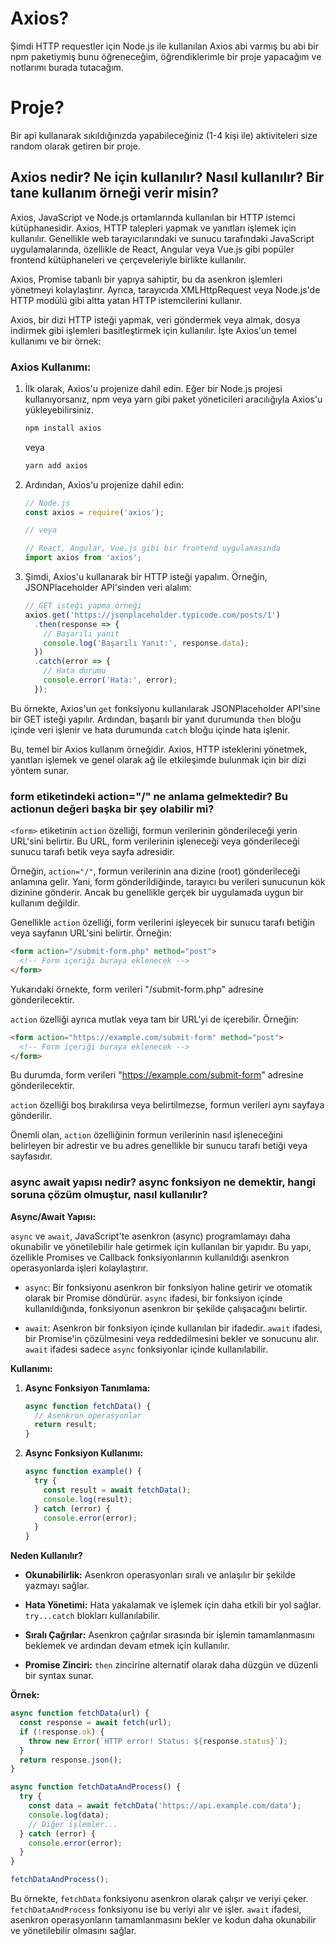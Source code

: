 # Axios?

Şimdi HTTP requestler için Node.js ile kullanılan Axios abi varmış bu abi bir npm paketiymiş bunu öğreneceğim, öğrendiklerimle bir proje yapacağım ve notlarımı burada tutacağım.

# Proje?

Bir api kullanarak sıkıldığınızda yapabileceğiniz (1-4 kişi ile) aktiviteleri size random olarak getiren bir proje.

## Axios nedir? Ne için kullanılır? Nasıl kullanılır? Bir tane kullanım örneği verir misin?

Axios, JavaScript ve Node.js ortamlarında kullanılan bir HTTP istemci kütüphanesidir. Axios, HTTP talepleri yapmak ve yanıtları işlemek için kullanılır. Genellikle web tarayıcılarındaki ve sunucu tarafındaki JavaScript uygulamalarında, özellikle de React, Angular veya Vue.js gibi popüler frontend kütüphaneleri ve çerçeveleriyle birlikte kullanılır.

Axios, Promise tabanlı bir yapıya sahiptir, bu da asenkron işlemleri yönetmeyi kolaylaştırır. Ayrıca, tarayıcıda XMLHttpRequest veya Node.js'de HTTP modülü gibi altta yatan HTTP istemcilerini kullanır.

Axios, bir dizi HTTP isteği yapmak, veri göndermek veya almak, dosya indirmek gibi işlemleri basitleştirmek için kullanılır. İşte Axios'un temel kullanımı ve bir örnek:

### Axios Kullanımı:

1. İlk olarak, Axios'u projenize dahil edin. Eğer bir Node.js projesi kullanıyorsanız, npm veya yarn gibi paket yöneticileri aracılığıyla Axios'u yükleyebilirsiniz.

   ```bash
   npm install axios
   ```

   veya

   ```bash
   yarn add axios
   ```

2. Ardından, Axios'u projenize dahil edin:

   ```javascript
   // Node.js
   const axios = require('axios');

   // veya

   // React, Angular, Vue.js gibi bir frontend uygulamasında
   import axios from 'axios';
   ```

3. Şimdi, Axios'u kullanarak bir HTTP isteği yapalım. Örneğin, JSONPlaceholder API'sinden veri alalım:

   ```javascript
   // GET isteği yapma örneği
   axios.get('https://jsonplaceholder.typicode.com/posts/1')
     .then(response => {
       // Başarılı yanıt
       console.log('Başarılı Yanıt:', response.data);
     })
     .catch(error => {
       // Hata durumu
       console.error('Hata:', error);
     });
   ```

Bu örnekte, Axios'un `get` fonksiyonu kullanılarak JSONPlaceholder API'sine bir GET isteği yapılır. Ardından, başarılı bir yanıt durumunda `then` bloğu içinde veri işlenir ve hata durumunda `catch` bloğu içinde hata işlenir.

Bu, temel bir Axios kullanım örneğidir. Axios, HTTP isteklerini yönetmek, yanıtları işlemek ve genel olarak ağ ile etkileşimde bulunmak için bir dizi yöntem sunar.

### form etiketindeki action="/" ne anlama gelmektedir? Bu actionun değeri başka bir şey olabilir mi?

`<form>` etiketinin `action` özelliği, formun verilerinin gönderileceği yerin URL'sini belirtir. Bu URL, form verilerinin işleneceği veya gönderileceği sunucu tarafı betik veya sayfa adresidir.

Örneğin, `action="/"`, formun verilerinin ana dizine (root) gönderileceği anlamına gelir. Yani, form gönderildiğinde, tarayıcı bu verileri sunucunun kök dizinine gönderir. Ancak bu genellikle gerçek bir uygulamada uygun bir kullanım değildir.

Genellikle `action` özelliği, form verilerini işleyecek bir sunucu tarafı betiğin veya sayfanın URL'sini belirtir. Örneğin:

```html
<form action="/submit-form.php" method="post">
  <!-- Form içeriği buraya eklenecek -->
</form>
```

Yukarıdaki örnekte, form verileri "/submit-form.php" adresine gönderilecektir.

`action` özelliği ayrıca mutlak veya tam bir URL'yi de içerebilir. Örneğin:

```html
<form action="https://example.com/submit-form" method="post">
  <!-- Form içeriği buraya eklenecek -->
</form>
```

Bu durumda, form verileri "https://example.com/submit-form" adresine gönderilecektir.

`action` özelliği boş bırakılırsa veya belirtilmezse, formun verileri aynı sayfaya gönderilir.

Önemli olan, `action` özelliğinin formun verilerinin nasıl işleneceğini belirleyen bir adrestir ve bu adres genellikle bir sunucu tarafı betiği veya sayfasıdır.

### async await yapısı nedir? async fonksiyon ne demektir, hangi soruna çözüm olmuştur, nasıl kullanılır?

**Async/Await Yapısı:**

`async` ve `await`, JavaScript'te asenkron (async) programlamayı daha okunabilir ve yönetilebilir hale getirmek için kullanılan bir yapıdır. Bu yapı, özellikle Promises ve Callback fonksiyonlarının kullanıldığı asenkron operasyonlarda işleri kolaylaştırır.

- `async`: Bir fonksiyonu asenkron bir fonksiyon haline getirir ve otomatik olarak bir Promise döndürür. `async` ifadesi, bir fonksiyon içinde kullanıldığında, fonksiyonun asenkron bir şekilde çalışacağını belirtir.

- `await`: Asenkron bir fonksiyon içinde kullanılan bir ifadedir. `await` ifadesi, bir Promise'in çözülmesini veya reddedilmesini bekler ve sonucunu alır. `await` ifadesi sadece `async` fonksiyonlar içinde kullanılabilir.

**Kullanımı:**

1. **Async Fonksiyon Tanımlama:**
   ```javascript
   async function fetchData() {
     // Asenkron operasyonlar
     return result;
   }
   ```

2. **Async Fonksiyon Kullanımı:**
   ```javascript
   async function example() {
     try {
       const result = await fetchData();
       console.log(result);
     } catch (error) {
       console.error(error);
     }
   }
   ```

**Neden Kullanılır?**

- **Okunabilirlik:** Asenkron operasyonları sıralı ve anlaşılır bir şekilde yazmayı sağlar.
  
- **Hata Yönetimi:** Hata yakalamak ve işlemek için daha etkili bir yol sağlar. `try...catch` blokları kullanılabilir.

- **Sıralı Çağrılar:** Asenkron çağrılar sırasında bir işlemin tamamlanmasını beklemek ve ardından devam etmek için kullanılır.

- **Promise Zinciri:** `then` zincirine alternatif olarak daha düzgün ve düzenli bir syntax sunar.

**Örnek:**

```javascript
async function fetchData(url) {
  const response = await fetch(url);
  if (!response.ok) {
    throw new Error(`HTTP error! Status: ${response.status}`);
  }
  return response.json();
}

async function fetchDataAndProcess() {
  try {
    const data = await fetchData('https://api.example.com/data');
    console.log(data);
    // Diğer işlemler...
  } catch (error) {
    console.error(error);
  }
}

fetchDataAndProcess();
```

Bu örnekte, `fetchData` fonksiyonu asenkron olarak çalışır ve veriyi çeker. `fetchDataAndProcess` fonksiyonu ise bu veriyi alır ve işler. `await` ifadesi, asenkron operasyonların tamamlanmasını bekler ve kodun daha okunabilir ve yönetilebilir olmasını sağlar.